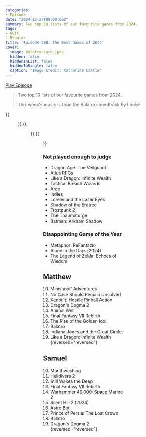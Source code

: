```yaml
---
categories:
- Episode
date: "2024-12-27T09:00:00Z"
summary: Two top 10 lists of our favourite games from 2024.
tags:
- GOTY
- Regular
title: 'Episode 208: The Best Games of 2024'
cover: 
  image: balatro-card.jpeg
  hidden: false
  hiddenInList: false
  hiddenInSingle: false
  caption: "Image Credit: Katharine Castle"
---
```


[Play Episode](https://www.patreon.com/posts/episode-208-best-118282831)
> Two top 10 lists of our favourite games from 2024.
>
> This week's music is from the Balatro soundtrack by LouisF

{{<figure 
    src="castle-alarmo-1.jpeg" 
    alt="Castle Alarmo">}}
{{<figure 
    src="castle-alarmo-2.jpeg" 
    alt="Castle Alarmo">}}
{{<figure 
    src="xenotilt.jpeg" 
    alt="Xenotilt">}}

### Not played enough to judge
- Dragon Age: The Veilguard
- Atlus RPGs
- Like a Dragon: Infinite Wealth
- Tactical Breach Wizards
- Arco
- Indies
- Lorelei and the Laser Eyes
- Shadow of the Erdtree
- Frostpunk 2
- The Thaumaturge
- Batman: Arkham Shadow

### Disappointing Game of the Year
- Metaphor: ReFantazio
- Alone in the Dark (2024)
- The Legend of Zelda: Echoes of Wisdom

## Matthew

10. Minishoot' Adventures
9. No Case Should Remain Unsolved
8. Xenotilt: Hostile Pinball Action
7. Dragon's Dogma 2
6. Animal Well
5. Final Fantasy VII Rebirth
4. The Rise of the Golden Idol
3. Balatro
2. Indiana Jones and the Great Circle
1. Like a Dragon: Infinite Wealth
{reversed="reversed"}

## Samuel

10. Mouthwashing
9. Helldivers 2
8. Still Wakes the Deep
7. Final Fantasy VII Rebirth
6. Warhammer 40,000: Space Marine 2
5. Silent Hill 2 (2024)
4. Astro Bot
3. Prince of Persia: The Lost Crown
2. Balatro
1. Dragon's Dogma 2
{reversed="reversed"}
